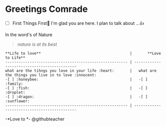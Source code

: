 # Greetings Comrade

-[ ] First Things First:dizzy:
I'm glad you are here. I plan to talk about ...:+1:

In the word's of Nature
> *nature  is  at its best*

```
**Life to love**                                        |       **Love to Life**
------------------------------------------------------- | --------------------------------------------
what are the tihngs you love in your life :heart:       |   what are the things you live in to love :innocent:
-[ ] :honeybee:                                         |   -[ ] :family:
-[ ] :fish:                                             |   -[ ]  :droplet:
-[ ] :dragon:                                           |   -[ ]  :sunflower:
------------------------------------------------------- | --------------------------------------------
 ```
 
 -*Love to *- @githubteacher
